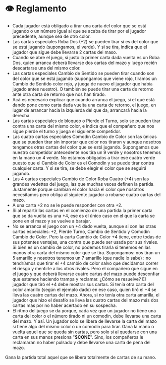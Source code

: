 # 👁 Reglamento

* Cada jugador está obligado a tirar una carta del color que se está jugando o un número igual al que se acaba de tirar por el jugador precedente, aunque sea de otro color.&#x20;
* Las cartas especiales Roba Dos (+2) se pueden tirar si es del color que se está jugando (supongamos, el verde). Y si se tira, indica que el jugador que sigue debe llevarse 2 cartas del maso.&#x20;
* Cuando se abre el juego, si justo la primer carta dada vuelta es un Roba Dos, quien arranca deberá llevarse dos cartas del mazo y luego recién descartarse una del mismo color.&#x20;
* Las cartas especiales Cambio de Sentido se pueden tirar cuando son del color que se está jugando (supongamos que viene rojo, tiramos un Cambio de Sentido color rojo, y juega de nuevo el jugador que había jugado antes nuestro). O también se puede tirar una carta de retorno ante otra carta de retorno que nos han tirado.&#x20;
* Acá es necesario explicar que cuando arranca el juego, si el que está dando pone como carta dada vuelta una carta de retorno, el juego, en lugar de arrancar hacia la izquierda del que da, arrancará hacia la derecha.&#x20;
* Las cartas especiales de bloqueo o Pierde el Turno, solo se pueden tirar contra una carta del mismo color, e indica que el compañero que nos sigue pierde el turno y juega el siguiente competidor.&#x20;
* Las cuatro cartas especiales Comodín Cambio de Color son las únicas que se pueden tirar sin importar que color nos tiraron y aunque nosotros tengamos otras cartas del color que se está jugando. Supongamos que nuestro competidor antecedente nos tira un 9 verde y nosotros tenemos en la mano un 4 verde. No estamos obligados a tirar ese cuatro verde puesto que el Cambio de Color es el Comodín y se puede tirar contra cualquier carta. Y si se tira, se debe elegir el color que se seguirá jugando.&#x20;
* Las 4 cartas especiales Cambio de Color Roba Cuatro (+4) son las grandes vedettes del juego, las que muchas veces definen la partida. Justamente porque cambian el color hacia el color que nosotros necesitamos pero obliga al siguiente jugador a robarse cuatro cartas del mazo.&#x20;
* A una carta +2 no se le puede responder con otra +2.
* Si al repartir las cartas en el comienzo de una partida la primer carta que se da vuelta es una +4, ese es el único caso en el que la carta se pone en el mazo y se vuelve a barajar.&#x20;
* No se arranca el juego con un +4 dado vuelta, aunque si con las otras cartas especiales: +2, Pierde Turno, Cambio de Sentido y Comodín Cambio de Color. Pero la carta Cambio de Color +4 tiene, entre todas de sus potentes ventajas, una contra que puede ser usada por sus rivales. Si bien es un cambio de color, no podemos tirarla si tenemos en las manos otra carta del mismo color que se tira. Supongamos: nos tiran un 5 amarillo y nosotros tenemos un 7 amarillo (que nadie lo sabe) : no tendríamos que tirar el +4 cambio de color salvo que decidamos correr el riesgo y mentirle a los otros rivales. Pero el compañero que sigue en el juego y que deberá llevarse cuatro cartas del mazo puede desconfiar que estamos haciendo trampa y reclamar. ¿Cómo se resuelve? El jugador que tiró el +4 debe mostrar sus cartas. Si tenía otra carta del color amarillo (según el ejemplo dado) en ese caso, quien tiró el +4 se lleva las cuatro cartas del mazo. Ahora, si no tenía otra carta amarilla, el jugador que hizo el desafío se lleva las cuatro cartas del mazo más dos cartas más por no haber acertado en su sospecha.&#x20;
* El ritmo del juego se da porque, cada vez que un jugador no tiene una carta del color o el número tirado ni un comodín, debe llevarse una carta del mazo. Y así. Un jugador solo se libera de llevarse la carta del mazo si tiene algo del mismo color o un comodín para tirar. Gana la mano o vuelta aquel que se queda sin cartas, pero solo si al quedarse con una carta en sus manos presiona "**$CONE**". Sino, los compañeros le reclamaran no haber pulsado y debe llevarse una carta de pena del mazo.&#x20;

Gana la partida total aquel que se libera totalmente de cartas de su mano.
